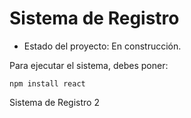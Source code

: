<h1> Sistema de Registro</h1> 

- Estado del proyecto: En construcción.

Para ejecutar el sistema, debes poner:

```npm install react```

Sistema de Registro 2
